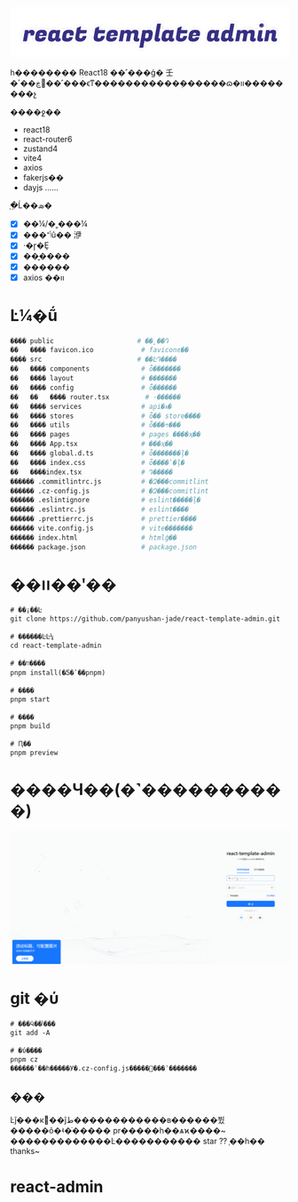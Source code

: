 <p align="center">
   <a>
      <img src="./logo.png"/>
   </a>
</p>
<!-- href="https://nlrx-wjc.github.io/react-antd-admin-template/" target="_blank" -->

һ�������� React18 ��˹���ģ� 壬 ּ�ڿ��ٴ��˹���ϵͳ�����������ܲ������ɷ�װ��������չ

����ջ��

- react18
- react-router6
- zustand4
- vite4
- axios
- fakerjs��
- dayjs
  ......

֧�ֵĹ��ܣ�

- [x] ��¼/�˳���¼
- [x] ���ݳ־û�� 洢
- [x] ·�ɼ�Ȩ
- [x] ��̬����
- [x] ������
- [x] axios ��װ

# Ŀ¼�ṹ

```bash
���� public                     # ��̬��Դ
��   ���� favicon.ico            # faviconͼ��
���� src                        # ��ĿԴ����
��   ���� components             # ȫ�ֹ������
��   ���� layout                 # �������
��   ���� config                 # ȫ������
��   ��   ���� router.tsx         # ·������
��   ���� services               # api�ӿ�
��   ���� stores                 # ȫ�� store����
��   ���� utils                  # ȫ�ֹ��÷���
��   ���� pages                  # pages ����ҳ��
��   ���� App.tsx                # ���ҳ��
��   ���� global.d.ts            # ȫ�������ļ�
��   ���� index.css              # ȫ����ʽ�ļ�
��   ����index.tsx               # Դ�����
������ .commitlintrc.js          # �Զ���commitlint
������ .cz-config.js             # �Զ���commitlint
������ .eslintignore             # eslint�����ļ�
������ .eslintrc.js              # eslint����
������ .prettierrc.js            # prettier����
������ vite.config.js            # vite�������
������ index.html                # htmlģ��
������ package.json              # package.json
```

# ��װ��ʹ��

```shell
# ��¡��Ŀ
git clone https://github.com/panyushan-jade/react-template-admin.git

# ������ĿĿ¼
cd react-template-admin

# ��װ����
pnpm install(�Ƽ�ʹ��pnpm)

# ����
pnpm start

# ����
pnpm build

# Ԥ��
pnpm preview

```

# ����Ч��(�˺����������)

<p align="center">
   <img src="./preview.gif"/>
</p>

# git �ύ

```shell
# ���ӵ��ݴ���
git add -A

# �ύ����
pnpm cz
������ʾ��һ�����У�.cz-config.js�����޸���ʾ�������

```

## ���

Ŀǰ���кܶ಻��ĵط������������в������뷨�����õ�ʵ�ֿ����� pr�����һ��ѧϰ����~</br>
�������������Ŀ����������� star ?? ֧��һ�� thanks~

# react-admin
